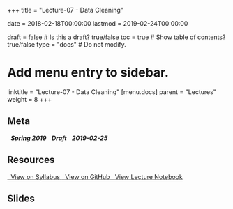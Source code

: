 +++
title = "Lecture-07 - Data Cleaning"

date = 2018-02-18T00:00:00
lastmod = 2019-02-24T00:00:00

draft = false  # Is this a draft? true/false
toc = true  # Show table of contents? true/false
type = "docs"  # Do not modify.

# Add menu entry to sidebar.
linktitle = "Lecture-07 - Data Cleaning"
[menu.docs]
  parent = "Lectures"
  weight = 8
+++

## Meta
<i class="meta-badge semester-sp19"><i class="far fa-calendar-alt fa-lg"></i>&nbsp; **Spring 2019** </i> 
<i class="meta-badge progress-draft"><i class="fas fa-tasks fa-lg"></i>&nbsp; **Draft** </i> 
<i class="meta-badge progress-update"><i class="far fa-clock fa-lg"></i>&nbsp; **2019-02-25** </i>

## Resources
<a class="btn btn-outline-primary resource" href="https://slu-soc5650.github.io/syllabus/lecture-07-data-cleaning.html" target="_blank"><i class="fas fa-book fa-lg"></i>&nbsp; View on Syllabus </a> 
<a class="btn btn-outline-primary resource" href="https://github.com/slu-soc5650/lecture-07" target="_blank"><i class="fab fa-github fa-lg"></i>&nbsp; View on GitHub </a> 
<a class="btn btn-outline-primary resource" href="http://slu-soc5650.github.io/lecture-07/index.nb.html" target="_blank"><i class="fab fa-markdown fa-lg"></i>&nbsp; View Lecture Notebook </a>

## Slides
<p> </p>
<script async class="speakerdeck-embed" data-id="b3c0d903b15146e8a38fa984d46e1366" data-ratio="1.33333333333333" src="//speakerdeck.com/assets/embed.js"></script>
<p> </p>